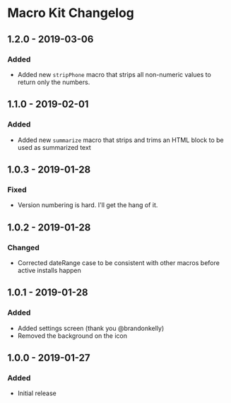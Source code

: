 # Macro Kit Changelog

## 1.2.0 - 2019-03-06

### Added
* Added new `stripPhone` macro that strips all non-numeric values to return only the numbers.

## 1.1.0 - 2019-02-01

### Added
* Added new `summarize` macro that strips and trims an HTML block to be used as summarized text

## 1.0.3 - 2019-01-28

### Fixed
* Version numbering is hard. I'll get the hang of it.

## 1.0.2 - 2019-01-28

### Changed
* Corrected dateRange case to be consistent with other macros before active installs happen

## 1.0.1 - 2019-01-28

### Added
* Added settings screen (thank you @brandonkelly)
* Removed the background on the icon

## 1.0.0 - 2019-01-27

### Added
* Initial release
